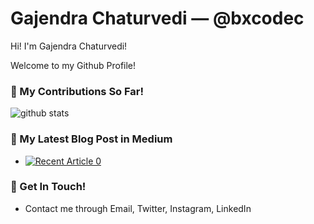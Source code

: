 # Gajendra Chaturvedi &mdash; @bxcodec

Hi! I'm Gajendra Chaturvedi!

Welcome to my Github Profile!

### 🌱 My Contributions So Far!
![github stats](https://github-readme-stats.vercel.app/api?username=gmchaturvedi1&show_icons=true)

### 📝 My Latest Blog Post in Medium
- <a target="_blank" href="https://github-readme-medium-recent-article.vercel.app/medium/@gajendranathchaturvedi/0"><img src="https://github-readme-medium-recent-article.vercel.app/medium/@gajendranathchaturvedi/0" alt="Recent Article 0"></a>


### 📮 Get In Touch!
- Contact me through Email, Twitter, Instagram, LinkedIn 
